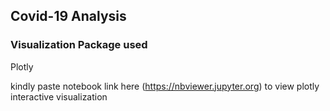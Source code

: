 ## Covid-19 Analysis



### Visualization Package used

Plotly

kindly paste notebook link here (https://nbviewer.jupyter.org) to view plotly interactive visualization

